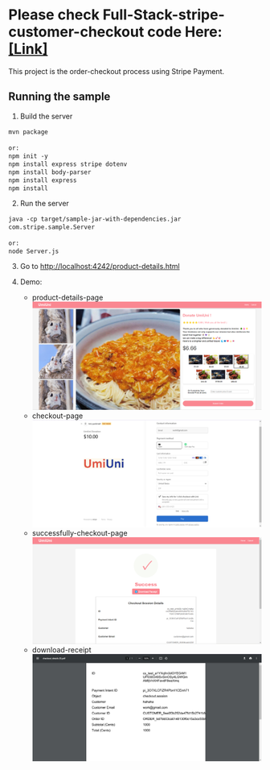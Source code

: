 # Please check Full-Stack-stripe-customer-checkout code Here: [[Link]](https://github.com/coco2023/Transaction_Sys/tree/main/full-stack)

This project is the order-checkout process using Stripe Payment. 

## Running the sample

1. Build the server

~~~
mvn package

or:
npm init -y
npm install express stripe dotenv
npm install body-parser
npm install express
npm install
~~~

2. Run the server

~~~
java -cp target/sample-jar-with-dependencies.jar com.stripe.sample.Server

or:
node Server.js
~~~

3. Go to [http://localhost:4242/product-details.html](http://localhost:4242/product-details.html)


4. Demo:
   - product-details-page
   ![product-details-page](./doc/sys_img/productDetailsPage.png)
   - checkout-page
    ![checkout-page](./stripe-hosted-page-customer-checkout/pic/page-demo/checkout-page.png)
   - successfully-checkout-page
    ![successfully-checkout-page](./doc/sys_img/successPaymentPage.png)
   - download-receipt
    ![download-receipt](./stripe-hosted-page-customer-checkout/pic/page-demo/download-receipt.png)
